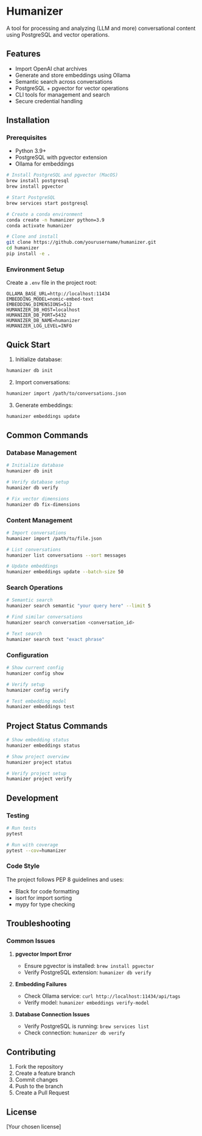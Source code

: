 # Humanizer

A tool for processing and analyzing (LLM and more) conversational content using PostgreSQL and vector operations.

## Features

- Import OpenAI chat archives
- Generate and store embeddings using Ollama
- Semantic search across conversations
- PostgreSQL + pgvector for vector operations
- CLI tools for management and search
- Secure credential handling

## Installation

### Prerequisites

- Python 3.9+
- PostgreSQL with pgvector extension
- Ollama for embeddings

```bash
# Install PostgreSQL and pgvector (MacOS)
brew install postgresql
brew install pgvector

# Start PostgreSQL
brew services start postgresql

# Create a conda environment
conda create -n humanizer python=3.9
conda activate humanizer

# Clone and install
git clone https://github.com/yourusername/humanizer.git
cd humanizer
pip install -e .
```

### Environment Setup

Create a `.env` file in the project root:

```env
OLLAMA_BASE_URL=http://localhost:11434
EMBEDDING_MODEL=nomic-embed-text
EMBEDDING_DIMENSIONS=512
HUMANIZER_DB_HOST=localhost
HUMANIZER_DB_PORT=5432
HUMANIZER_DB_NAME=humanizer
HUMANIZER_LOG_LEVEL=INFO
```

## Quick Start

1. Initialize database:
```bash
humanizer db init
```

2. Import conversations:
```bash
humanizer import /path/to/conversations.json
```

3. Generate embeddings:
```bash
humanizer embeddings update
```

## Common Commands

### Database Management

```bash
# Initialize database
humanizer db init

# Verify database setup
humanizer db verify

# Fix vector dimensions
humanizer db fix-dimensions
```

### Content Management

```bash
# Import conversations
humanizer import /path/to/file.json

# List conversations
humanizer list conversations --sort messages

# Update embeddings
humanizer embeddings update --batch-size 50
```

### Search Operations

```bash
# Semantic search
humanizer search semantic "your query here" --limit 5

# Find similar conversations
humanizer search conversation <conversation_id>

# Text search
humanizer search text "exact phrase"
```

### Configuration

```bash
# Show current config
humanizer config show

# Verify setup
humanizer config verify

# Test embedding model
humanizer embeddings test
```

## Project Status Commands

```bash
# Show embedding status
humanizer embeddings status

# Show project overview
humanizer project status

# Verify project setup
humanizer project verify
```

## Development

### Testing

```bash
# Run tests
pytest

# Run with coverage
pytest --cov=humanizer
```

### Code Style

The project follows PEP 8 guidelines and uses:
- Black for code formatting
- isort for import sorting
- mypy for type checking

## Troubleshooting

### Common Issues

1. **pgvector Import Error**
   - Ensure pgvector is installed: `brew install pgvector`
   - Verify PostgreSQL extension: `humanizer db verify`

2. **Embedding Failures**
   - Check Ollama service: `curl http://localhost:11434/api/tags`
   - Verify model: `humanizer embeddings verify-model`

3. **Database Connection Issues**
   - Verify PostgreSQL is running: `brew services list`
   - Check connection: `humanizer db verify`

## Contributing

1. Fork the repository
2. Create a feature branch
3. Commit changes
4. Push to the branch
5. Create a Pull Request

## License

[Your chosen license]

